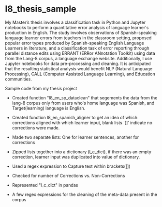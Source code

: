# l8_thesis_sample

My Master’s thesis involves a classification task in Python and Jupyter notebooks to perform a quantitative error analysis of language learner's production in English. The study involves observations of Spanish-speaking language learner errors from teachers in the classroom setting, proposed popular error types produced by Spanish-speaking English Language Learners in literature, and a classification task of error reporting through parallel distance edits using ERRANT (ERRor ANnotation Toolkit) using data from the Lang-8 corpus, a language exchange website. Additionally, I use Jupyter notebooks for data pre-processing and cleaning. It is anticipated that the resulting statistical analysis would benefit NLP (Natural Language Processing), CALL (Computer Assisted Language Learning), and Education communities.

Sample code from my thesis project

- Created function "l8_en_sp_dataclean" that segements the data from the lang-8 corpus only from users who's home language was Spanish, and Target(learning) language is English.

- Created function l8_en_spanish_aligner to get an idea of which corrections aligned with which learner input, blank lists '[]' indicate no corrections were made.

- Made two separate lists: One for learner sentences, another for corrections

- Zipped lists together into a dictionary (l_c_dict), if there was an empty correction, learner input was duplicated into value of dictionary.

- Used a regex expression to Capture text within brackets([])

- Checked for number of Corrections vs. Non-Corrections

- Represented "l_c_dict" in pandas

- A few regex expressions for the cleaning of the meta-data present in the corpus
